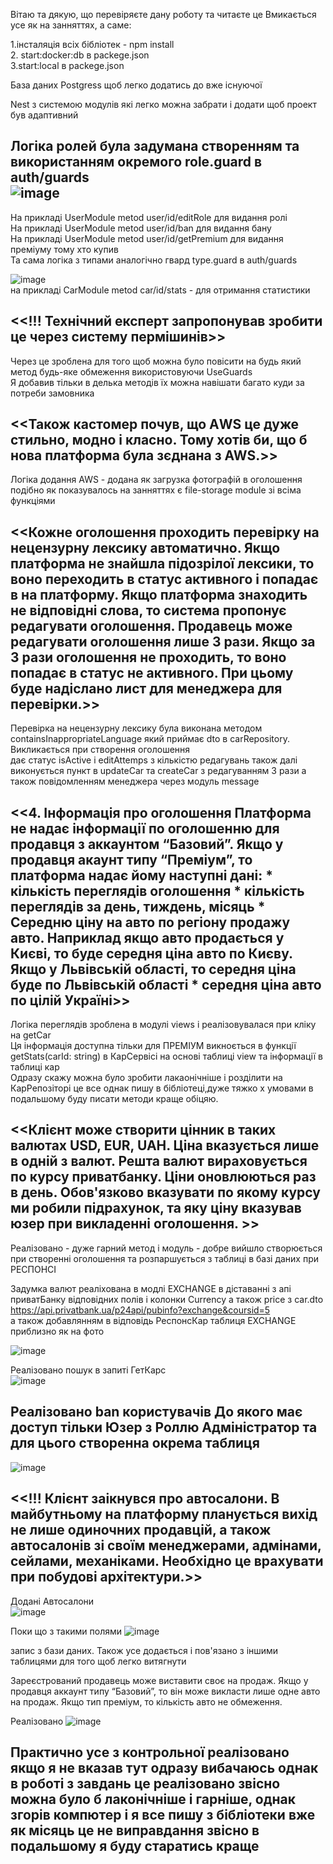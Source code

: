 Вітаю та дякую, що перевіряєте дану роботу та читаєте це 
Вмикається усе як на занняттях, а саме:</br>

1.інсталяція всіх бібліотек - npm install  </br>
2. start:docker:db в packege.json</br>
3.start:local в packege.json </br>

База даних Postgress щоб легко додатись до вже існуючої

Nest з системою модулів які легко можна забрати і додати щоб проект був адаптивний

Логіка ролей була задумана  створенням та використанням окремого role.guard в auth/guards</br>
![image](https://github.com/user-attachments/assets/9bb9c4ed-e2ec-41f9-bb59-a638da960187)
---------
Hа прикладі UserModule metod user/id/editRole для видання ролі </br>
На прикладі UserModule metod user/id/ban для видання бану</br>
На прикладі UserModule metod user/id/getPremium для видання преміуму тому хто купив</br>
Та сама логіка з типами аналогічно гвард type.guard в auth/guards</br>

![image](https://github.com/user-attachments/assets/b292d39c-fd8c-4937-bfb3-05e1941daa24)</br>
на прикладі CarModule metod car/id/stats - для отримання статистики </br>


<<!!! Технічний експерт запропонував зробити це через систему пермішинів>> </br>
-------------------
Через це зроблена для того щоб можна було повісити на будь який метод будь-яке обмеження використовуючи UseGuards</br>
Я добавив тільки в делька методів їх можна навішати багато куди за потреби замовника</br>


<<Також кастомер почув, що АWS це дуже стильно, модно і класно. Тому хотів би, що б нова платформа була зєднана з AWS.>></br>
-------------------
Логіка додання AWS - додана як загрузка фотографій в оголошення подібно як показувалось на занняттях є file-storage module зі всіма функціями </br>




<<Кожне оголошення проходить перевірку на нецензурну лексику автоматично.
Якщо платформа не знайшла підозрілої лексики, то воно переходить в статус активного і попадає в на платформу. Якщо платформа знаходить не відповідні слова, то система пропонує редагувати оголошення. Продавець може редагувати оголошення лише 3 рази. Якщо за 3 рази оголошення не проходить, то воно попадає в статус не активного. При цьому буде надіслано лист для менеджера для перевірки.>></br>
-------------------
Перевірка на нецензурну лексику була виконана методом containsInappropriateLanguage який приймає dto в carRepository. Викликається при створення оголошення </br>
дає статус isActive і editAttemps з кількістю редагувань також далі виконується  пункт в updateCar та createCar з редагуванням 3 рази а також повідомленням менеджера через модуль message</br>



<<4. Інформація про оголошення
	Платформа не надає інформації по оголошенню для продавця з аккаунтом “Базовий”. Якщо у продавця акаунт типу “Преміум”, то платформа надає йому наступні дані:
	* кількість переглядів оголошення
	* кількість переглядів за день, тиждень, місяць
	* Середню ціну на авто по регіону продажу авто.
Наприклад якщо авто продається у Києві, то буде середня ціна авто по Києву.
Якщо у Львівській області, то середня ціна буде по Львівській області
	* середня ціна авто по цілій Україні>></br>
-------------------
Логіка переглядів зроблена в модулі views і реалізовувалася при кліку на getCar </br>
Ця інформація доступна тільки для ПРЕМІУМ викноється в функції  getStats(carId: string) в КарСервісі на основі таблиці view та інформації в таблиці кар</br>
Одразу скажу можна було зробити лакаонічніше і розділити на КарРепозіторі це все однак пишу в бібліотеці,дуже тяжко х умовами в подальшому буду писати методи краще обіцяю. </br>


<<Клієнт може створити цінник в таких валютах USD, EUR, UAH. Ціна вказується лише в одній з валют. Решта валют вираховується по курсу приватбанку. Ціни оновлюються раз в день. Обов'язково вказувати по якому курсу ми робили підрахунок, та яку ціну вказував юзер при викладенні оголошення. >></br>
-------------------
Реалізовано - дуже гарний метод і модуль - добре вийшло створюється при створенні оголошення та розпаршується з таблиці в базі даних при РЕСПОНСІ</br>

Задумка валют реаліхована в модлі EXCHANGE  в діставанні з апі приватБанку відповідних полів і колонки Currency а також price з  car.dto </br>
https://api.privatbank.ua/p24api/pubinfo?exchange&coursid=5 </br>
а також добавлянням в відповідь РеспонсКар таблиця EXCHANGE приблизно як на фото </br>

![image](https://github.com/user-attachments/assets/0ba4681a-61ed-42d4-ad33-80113b1473e6)</br>


Реалізовано пошук в запиті ГетКарс</br>
![image](https://github.com/user-attachments/assets/fb210e2e-1b81-4846-b355-439a16333c56)</br>



Реалізовано ban користувачів До якого має доступ тільки Юзер з Роллю Адміністратор та для цього створенна окрема таблиця  </br>
-------------------
![image](https://github.com/user-attachments/assets/a6969ce9-9796-4eb2-afb3-9450b8a10e8c)</br>



<<!!! Клієнт заікнувся про автосалони. В майбутньому на платформу планується вихід не лише одиночних продавцій, а також автосалонів зі своїм менеджерами, адмінами, сейлами, механіками. Необхідно це врахувати при побудові архітектури.>></br>
-------------------
Додані Автосалони </br>
![image](https://github.com/user-attachments/assets/e47b4f28-b1c0-451b-9086-1b4d4a8b2d18)

Поки що з такими полями 
![image](https://github.com/user-attachments/assets/97a5af10-136f-49d9-8bd9-38b677416f02)

запис з бази даних. Також усе додається і пов'язано з іншими таблицями для того щоб легко витягнути 


Зареєстрований продавець може виставити своє на продаж. Якщо у  продавця аккаунт типу “Базовий”, то він може викласти лише одне авто на продаж. Якщо тип преміум, то кількість авто не обмеження.

Реалізовано
![image](https://github.com/user-attachments/assets/6416c971-36a6-4980-bfb7-da214a414dc3)


Практично усе  з контрольної реалізовано якщо я не вказав тут одразу вибачаюсь однак в роботі з завдань це реалізовано звісно можна було б лаконічніше і гарніше, однак 
згорів компютер і я все пишу з бібліотеки вже як місяць це не виправдання звісно в подальшому я буду старатись краще
-------------------




